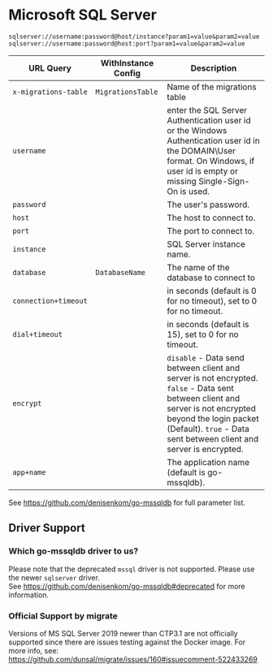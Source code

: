 # Microsoft SQL Server

`sqlserver://username:password@host/instance?param1=value&param2=value`
`sqlserver://username:password@host:port?param1=value&param2=value`

| URL Query  | WithInstance Config | Description |
|------------|---------------------|-------------|
| `x-migrations-table` | `MigrationsTable` | Name of the migrations table |
| `username` | |  enter the SQL Server Authentication user id or the Windows Authentication user id in the DOMAIN\User format. On Windows, if user id is empty or missing Single-Sign-On is used. |
| `password` | | The user's password. | 
| `host` | | The host to connect to. |
| `port` | | The port to connect to. |
| `instance` | | SQL Server instance name. |
| `database` | `DatabaseName` | The name of the database to connect to |
| `connection+timeout` | | in seconds (default is 0 for no timeout), set to 0 for no timeout. |
| `dial+timeout` | | in seconds (default is 15), set to 0 for no timeout. |
| `encrypt` | | `disable` - Data send between client and server is not encrypted. `false` - Data sent between client and server is not encrypted beyond the login packet (Default). `true` - Data sent between client and server is encrypted. |
| `app+name` || The application name (default is go-mssqldb). |

See https://github.com/denisenkom/go-mssqldb for full parameter list.

## Driver Support

### Which go-mssqldb driver to us?

Please note that the deprecated `mssql` driver is not supported. Please use the newer `sqlserver` driver.  
See https://github.com/denisenkom/go-mssqldb#deprecated for more information.

### Official Support by migrate

Versions of MS SQL Server 2019 newer than CTP3.1 are not officially supported since there are issues testing against the Docker image.
For more info, see: https://github.com/dunsal/migrate/issues/160#issuecomment-522433269
